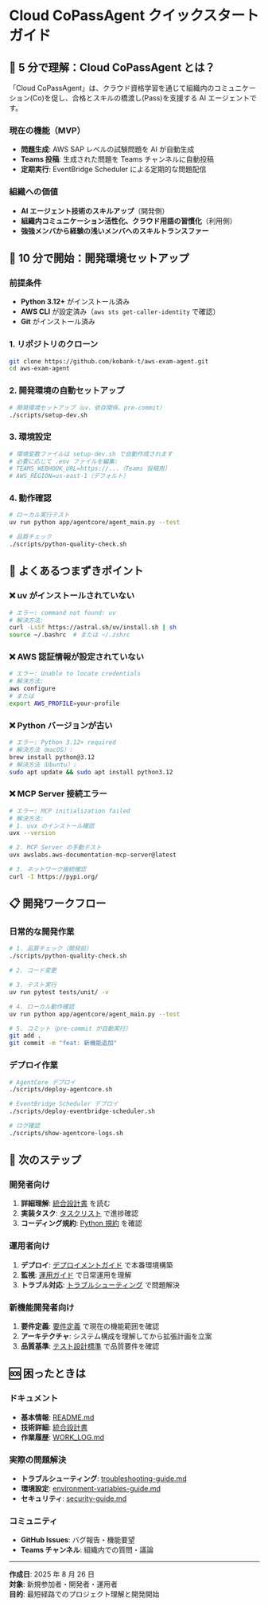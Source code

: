 # Cloud CoPassAgent クイックスタートガイド

## 🎯 5 分で理解：Cloud CoPassAgent とは？

「Cloud CoPassAgent」は、クラウド資格学習を通じて組織内のコミュニケーション(Co)を促し、合格とスキルの橋渡し(Pass)を支援する AI エージェントです。

### 現在の機能（MVP）

- **問題生成**: AWS SAP レベルの試験問題を AI が自動生成
- **Teams 投稿**: 生成された問題を Teams チャンネルに自動投稿
- **定期実行**: EventBridge Scheduler による定期的な問題配信

### 組織への価値

- **AI エージェント技術のスキルアップ**（開発側）
- **組織内コミュニケーション活性化、クラウド用語の習慣化**（利用側）
- **強強メンバから経験の浅いメンバへのスキルトランスファー**

## 🚀 10 分で開始：開発環境セットアップ

### 前提条件

- **Python 3.12+** がインストール済み
- **AWS CLI** が設定済み（`aws sts get-caller-identity` で確認）
- **Git** がインストール済み

### 1. リポジトリのクローン

```bash
git clone https://github.com/kobank-t/aws-exam-agent.git
cd aws-exam-agent
```

### 2. 開発環境の自動セットアップ

```bash
# 開発環境セットアップ（uv、依存関係、pre-commit）
./scripts/setup-dev.sh
```

### 3. 環境設定

```bash
# 環境変数ファイルは setup-dev.sh で自動作成されます
# 必要に応じて .env ファイルを編集:
# TEAMS_WEBHOOK_URL=https://...（Teams 投稿用）
# AWS_REGION=us-east-1（デフォルト）
```

### 4. 動作確認

```bash
# ローカル実行テスト
uv run python app/agentcore/agent_main.py --test

# 品質チェック
./scripts/python-quality-check.sh
```

## 🔧 よくあるつまずきポイント

### ❌ uv がインストールされていない

```bash
# エラー: command not found: uv
# 解決方法:
curl -LsSf https://astral.sh/uv/install.sh | sh
source ~/.bashrc  # または ~/.zshrc
```

### ❌ AWS 認証情報が設定されていない

```bash
# エラー: Unable to locate credentials
# 解決方法:
aws configure
# または
export AWS_PROFILE=your-profile
```

### ❌ Python バージョンが古い

```bash
# エラー: Python 3.12+ required
# 解決方法（macOS）:
brew install python@3.12
# 解決方法（Ubuntu）:
sudo apt update && sudo apt install python3.12
```

### ❌ MCP Server 接続エラー

```bash
# エラー: MCP initialization failed
# 解決方法:
# 1. uvx のインストール確認
uvx --version

# 2. MCP Server の手動テスト
uvx awslabs.aws-documentation-mcp-server@latest

# 3. ネットワーク接続確認
curl -I https://pypi.org/
```

## 📋 開発ワークフロー

### 日常的な開発作業

```bash
# 1. 品質チェック（開発前）
./scripts/python-quality-check.sh

# 2. コード変更

# 3. テスト実行
uv run pytest tests/unit/ -v

# 4. ローカル動作確認
uv run python app/agentcore/agent_main.py --test

# 5. コミット（pre-commit が自動実行）
git add .
git commit -m "feat: 新機能追加"
```

### デプロイ作業

```bash
# AgentCore デプロイ
./scripts/deploy-agentcore.sh

# EventBridge Scheduler デプロイ
./scripts/deploy-eventbridge-scheduler.sh

# ログ確認
./scripts/show-agentcore-logs.sh
```

## 🎯 次のステップ

### 開発者向け

1. **詳細理解**: [統合設計書](../.kiro/specs/aws-exam-agent/design.md) を読む
2. **実装タスク**: [タスクリスト](../.kiro/specs/aws-exam-agent/tasks.md) で進捗確認
3. **コーディング規約**: [Python 規約](../.kiro/steering/python-coding-standards.md) を確認

### 運用者向け

1. **デプロイ**: [デプロイメントガイド](deployment-guide.md) で本番環境構築
2. **監視**: [運用ガイド](operations-guide.md) で日常運用を理解
3. **トラブル対応**: [トラブルシューティング](troubleshooting-guide.md) で問題解決

### 新機能開発者向け

1. **要件定義**: [要件定義](../.kiro/specs/aws-exam-agent/requirements.md) で現在の機能範囲を確認
2. **アーキテクチャ**: システム構成を理解してから拡張計画を立案
3. **品質基準**: [テスト設計標準](../.kiro/steering/test-design-standards.md) で品質要件を確認

## 🆘 困ったときは

### ドキュメント

- **基本情報**: [README.md](../README.md)
- **技術詳細**: [統合設計書](../.kiro/specs/aws-exam-agent/design.md)
- **作業履歴**: [WORK_LOG.md](../WORK_LOG.md)

### 実際の問題解決

- **トラブルシューティング**: [troubleshooting-guide.md](troubleshooting-guide.md)
- **環境設定**: [environment-variables-guide.md](environment-variables-guide.md)
- **セキュリティ**: [security-guide.md](security-guide.md)

### コミュニティ

- **GitHub Issues**: バグ報告・機能要望
- **Teams チャンネル**: 組織内での質問・議論

---

**作成日**: 2025 年 8 月 26 日  
**対象**: 新規参加者・開発者・運用者  
**目的**: 最短経路でのプロジェクト理解と開発開始
